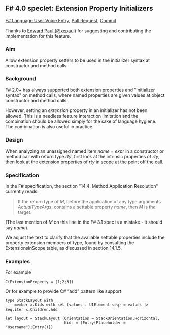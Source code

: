 

## F# 4.0 speclet: Extension Property Initializers

[F# Language User Voice Entry](http://fslang.uservoice.com/forums/245727-f-language/suggestions/6200089-allow-extension-properties-setters-in-initializers), [Pull Request](https://github.com/Microsoft/visualfsharp/pull/17), [Commit](https://github.com/Microsoft/visualfsharp/commit/d9348ec64eec7b6b9907cca8deb6d02c6cdb9af9)

Thanks to [Edward Paul (@xepaul)](https://github.com/Microsoft/visualfsharp/commits/fsharp4?author=xepaul) for suggesting and contributing the implementation for this feature.

### Aim

Allow extension property setters to be used in the initializer syntax at constructor and method calls

### Background

F# 2.0+ has always supported both extension properties and "initializer syntax" on method calls, where 
named properties are given values at object constructor and method calls.

However, setting an _extension_ property in an initializer has not been allowed.  This is a needless feature interaction limitation
and the combination should be allowed simply for the sake of language hygiene.  The combination is also useful in practice.

 
### Design

When analyzing an unassigned named item _name_ = _expr_ in a constructor or method call with return type _rty_,
first look at the intrinsic properties of _rty_, then look at the extension properties of _rty_ in scope at the
point off the call.


### Specification

In the F# specification, the section "14.4. Method Application Resolution" currently reads:

> If the return type of _M_, before the application of any type arguments _ActualTypeArgs_, contains a settable property _name_, then _M_ is the target.

(The last mention of _M_ on this line in the F# 3.1 spec is a mistake - it should say _name_).

We adjust the text to clarify that the available settable properties include
the property extension members of type, found by consulting the ExtensionsInScope table, as discussed in section 14.1.5.

### Examples

For example 

    C(ExtensionProperty = [1;2;3]) 

Or for example to provide C# “add” pattern like support 

    type StackLayout with 
        member x.Kids with set (values : UIElement seq) = values |> Seq.iter x.Children.Add 

    let layout = StackLayout (Orientation = StackOrientation.Horizontal, 
                              Kids = [Entry(Placeholder = "Username");Entry()]) 

